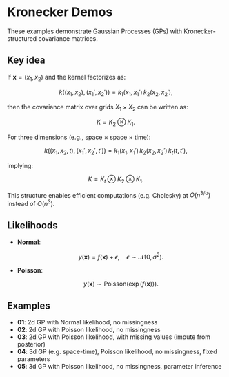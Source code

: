 # Kronecker Demos

These examples demonstrate Gaussian Processes (GPs) with Kronecker-structured covariance matrices.

## Key idea

If $\mathbf{x} = (x_1, x_2)$ and the kernel factorizes as:

$$
k((x_1,x_2),(x_1',x_2')) = k_1(x_1,x_1')\,k_2(x_2,x_2'),
$$

then the covariance matrix over grids $X_1 \times X_2$ can be written as:

$$
K = K_2 \otimes K_1.
$$

For three dimensions (e.g., space $\times$ space $\times$ time):

$$
k((x_1,x_2,t),(x_1',x_2',t')) = k_1(x_1,x_1')\,k_2(x_2,x_2')\,k_t(t,t'),
$$

implying:

$$
K = K_t \otimes K_2 \otimes K_1.
$$

This structure enables efficient computations (e.g. Cholesky) at $O(n^{3/d})$ instead of $O(n^3)$.

## Likelihoods

- **Normal**: 
  
  $$
  y(\mathbf{x}) = f(\mathbf{x}) + \epsilon, \quad \epsilon \sim \mathcal{N}(0,\sigma^2).
  $$
  

- **Poisson**:

  $$
  y(\mathbf{x}) \sim \text{Poisson}(\exp(f(\mathbf{x}))).
  $$

## Examples

- **01**: 2d GP with Normal likelihood, no missingness
- **02**: 2d GP with Poisson likelihood, no missingness
- **03**: 2d GP with Poisson likelihood, with missing values  (impute from posterior)
- **04**: 3d GP (e.g. space-time), Poisson likelihood, no missingness, fixed parameters
- **05**: 3d GP with Poisson likelihood, no missingness, parameter inference
